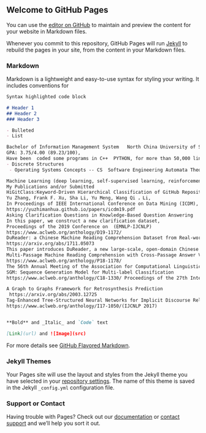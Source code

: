 ## Welcome to GitHub Pages

You can use the [editor on GitHub](https://github.com/740490268/qiwangni.github./edit/gh-pages/index.md) to maintain and preview the content for your website in Markdown files.

Whenever you commit to this repository, GitHub Pages will run [Jekyll](https://jekyllrb.com/) to rebuild the pages in your site, from the content in your Markdown files.

### Markdown

Markdown is a lightweight and easy-to-use syntax for styling your writing. It includes conventions for

```markdown
Syntax highlighted code block

# Header 1
## Header 2
### Header 3

- Bulleted
- List

Bachelor of Information Management System   North China University of Science and Technology）
GPA: 3.75/4.00 (89.23/100), 
Have been  coded some programs in C++  PYTHON, for more than 50,000 lines, I have been finished the courses include the 'Discrete Mathematics',  Introduction to Database , ,Algorithm Analysis and Data Structures ,Computer Networks,
- Discrete Structures
 - Operating Systems Concepts -- CS  Software Engineering Automata Theory

Machine Learning (deep learning, self-supervised learning, reinforcement learning, multimodal machine learning)
My Publications and/or Submitted 
HiGitClass:Keyword-Driven Hierarchical Classification of GitHub Repositories.
Yu Zhang, Frank F. Xu, Sha Li, Yu Meng, Wang Qi ，Li,
In Proceedings of IEEE International Conference on Data Mining (ICDM), 2019
https://yuzhimanhua.github.io/papers/icdm19.pdf
Asking Clarification Questions in Knowledge-Based Question Answering
In this paper, we construct a new clarification dataset,
Proceedings of the 2019 Conference on  (EMNLP-IJCNLP)
https://www.aclweb.org/anthology/D19-1172/
DuReader: a Chinese Machine Reading Comprehension Dataset from Real-world Applications
https://arxiv.org/abs/1711.05073
This paper introduces DuReader, a new large-scale, open-domain Chinese ma- chine reading comprehension (MRC) dataset, designed to address real-world 
Multi-Passage Machine Reading Comprehension with Cross-Passage Answer Verification
https://www.aclweb.org/anthology/P18-1178/
The 56th Annual Meeting of the Association for Computational Linguistics (ACL 2018)
SGM: Sequence Generation Model for Multi-label Classification
https://www.aclweb.org/anthology/C18-1330/ Proceedings of the 27th International Conference on Computational Linguistics

A Graph to Graphs Framework for Retrosynthesis Prediction
 https://arxiv.org/abs/2003.12725
Tag-Enhanced Tree-Structured Neural Networks for Implicit Discourse Relation Classiﬁcation.
https://www.aclweb.org/anthology/I17-1050/(IJCNLP 2017)


**Bold** and _Italic_ and `Code` text

[Link](url) and ![Image](src)
```

For more details see [GitHub Flavored Markdown](https://guides.github.com/features/mastering-markdown/).

### Jekyll Themes

Your Pages site will use the layout and styles from the Jekyll theme you have selected in your [repository settings](https://github.com/740490268/qiwangni.github./settings). The name of this theme is saved in the Jekyll `_config.yml` configuration file.

### Support or Contact

Having trouble with Pages? Check out our [documentation](https://docs.github.com/categories/github-pages-basics/) or [contact support](https://github.com/contact) and we’ll help you sort it out.
